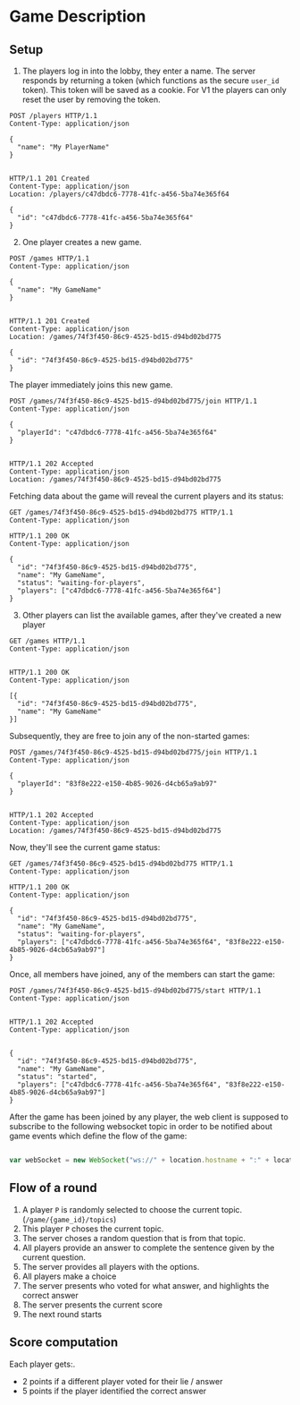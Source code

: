 # Game Description

## Setup

1. The players log in into the lobby, they enter a name. The server responds by returning a token (which functions as the secure `user_id` token). This token will be saved as a cookie. For V1 the players can only reset the user by removing the token.

```
POST /players HTTP/1.1 
Content-Type: application/json

{
  "name": "My PlayerName"
}


HTTP/1.1 201 Created
Content-Type: application/json
Location: /players/c47dbdc6-7778-41fc-a456-5ba74e365f64

{
  "id": "c47dbdc6-7778-41fc-a456-5ba74e365f64"
}
```

2. One player creates a new game. 

```
POST /games HTTP/1.1 
Content-Type: application/json

{
  "name": "My GameName"
}


HTTP/1.1 201 Created
Content-Type: application/json
Location: /games/74f3f450-86c9-4525-bd15-d94bd02bd775

{
  "id": "74f3f450-86c9-4525-bd15-d94bd02bd775"
}
```

The player immediately joins this new game.
```
POST /games/74f3f450-86c9-4525-bd15-d94bd02bd775/join HTTP/1.1 
Content-Type: application/json

{
  "playerId": "c47dbdc6-7778-41fc-a456-5ba74e365f64"
}


HTTP/1.1 202 Accepted
Content-Type: application/json
Location: /games/74f3f450-86c9-4525-bd15-d94bd02bd775
```

Fetching data about the game will reveal the current players and its status:
```
GET /games/74f3f450-86c9-4525-bd15-d94bd02bd775 HTTP/1.1 
Content-Type: application/json

HTTP/1.1 200 OK
Content-Type: application/json

{
  "id": "74f3f450-86c9-4525-bd15-d94bd02bd775",
  "name": "My GameName",
  "status": "waiting-for-players",
  "players": ["c47dbdc6-7778-41fc-a456-5ba74e365f64"]
}
```

3. Other players can list the available games, after they've created a new player
```
GET /games HTTP/1.1 
Content-Type: application/json


HTTP/1.1 200 OK
Content-Type: application/json

[{
  "id": "74f3f450-86c9-4525-bd15-d94bd02bd775",
  "name": "My GameName"
}]
```

Subsequently, they are free to join any of the non-started games:
```
POST /games/74f3f450-86c9-4525-bd15-d94bd02bd775/join HTTP/1.1 
Content-Type: application/json

{
  "playerId": "83f8e222-e150-4b85-9026-d4cb65a9ab97"
}


HTTP/1.1 202 Accepted
Content-Type: application/json
Location: /games/74f3f450-86c9-4525-bd15-d94bd02bd775
```

Now, they'll see the current game status:
```
GET /games/74f3f450-86c9-4525-bd15-d94bd02bd775 HTTP/1.1 
Content-Type: application/json

HTTP/1.1 200 OK
Content-Type: application/json

{
  "id": "74f3f450-86c9-4525-bd15-d94bd02bd775",
  "name": "My GameName",
  "status": "waiting-for-players",
  "players": ["c47dbdc6-7778-41fc-a456-5ba74e365f64", "83f8e222-e150-4b85-9026-d4cb65a9ab97"]
}
```


Once, all members have joined, any of the members can start the game:
```
POST /games/74f3f450-86c9-4525-bd15-d94bd02bd775/start HTTP/1.1 
Content-Type: application/json


HTTP/1.1 202 Accepted
Content-Type: application/json


{
  "id": "74f3f450-86c9-4525-bd15-d94bd02bd775",
  "name": "My GameName",
  "status": "started",
  "players": ["c47dbdc6-7778-41fc-a456-5ba74e365f64", "83f8e222-e150-4b85-9026-d4cb65a9ab97"]
}
```

After the game has been joined by any player, the web client is supposed to 
subscribe to the following websocket topic in order to be notified about game events which
define the flow of the game:

```javascript

var webSocket = new WebSocket("ws://" + location.hostname + ":" + location.port + "/games/" + gameId);
```

## Flow of a round

1. A player `P` is randomly selected to choose the current topic. (`/game/{game_id}/topics`)
2. This player `P` choses the current topic.
3. The server choses a random question that is from that topic.
4. All players provide an answer to complete the sentence given by the current question.
5. The server provides all players with the options.
6. All players make a choice
7. The server presents who voted for what answer, and highlights the correct answer
8. The server presents the current score
9. The next round starts

## Score computation

Each player gets:.

- 2 points if a different player voted for their lie / answer
- 5 points if the player identified the correct answer
